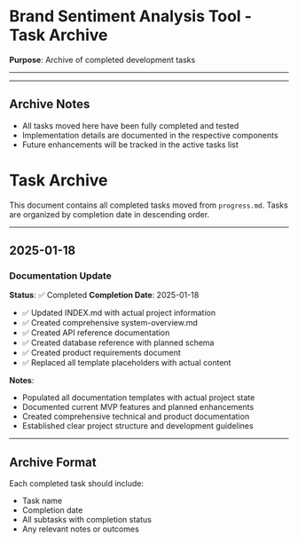 # Brand Sentiment Analysis Tool - Task Archive

**Purpose**: Archive of completed development tasks

---

---

## Archive Notes

- All tasks moved here have been fully completed and tested
- Implementation details are documented in the respective components
- Future enhancements will be tracked in the active tasks list

# Task Archive

This document contains all completed tasks moved from `progress.md`. Tasks are
organized by completion date in descending order.

---

## 2025-01-18

### Documentation Update

**Status**: ✅ Completed **Completion Date**: 2025-01-18

- ✅ Updated INDEX.md with actual project information
- ✅ Created comprehensive system-overview.md
- ✅ Created API reference documentation
- ✅ Created database reference with planned schema
- ✅ Created product requirements document
- ✅ Replaced all template placeholders with actual content

**Notes**:

- Populated all documentation templates with actual project state
- Documented current MVP features and planned enhancements
- Created comprehensive technical and product documentation
- Established clear project structure and development guidelines

---

## Archive Format

Each completed task should include:

- Task name
- Completion date
- All subtasks with completion status
- Any relevant notes or outcomes
